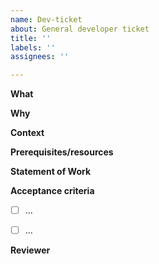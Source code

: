 ```yaml
---
name: Dev-ticket
about: General developer ticket
title: ''
labels: ''
assignees: ''

---
```


**What**
<!--- Describe the deliverable -->

**Why**
<!--- Describe why the proposed changes are needed -->

**Context**
<!--- Explain any relevant background -->

**Prerequisites/resources**
<!--- does anything else need to happen to enable this work to be completed? -->

**Statement of Work**
<!--- what specific steps will be taken to address the aims of the ticket? -->
<!--- Include: -->
<!--- details of files to add/update -->
<!--- any documentation updates required-->
<!--- any tests that need adding/updating>
<!--- -->


**Acceptance criteria**
<!--- list the specific tasks that need to be completed in order to achieve the aims of this ticket. Please use checkboxes! -->
<!--- if the change relates to IF code or plugin code, provide a manifest that should run when these changes are compelted -->
- [ ] ...
- [ ] ...


**Reviewer**
<!--- assign a reviewer who can make this ticket READY -->
